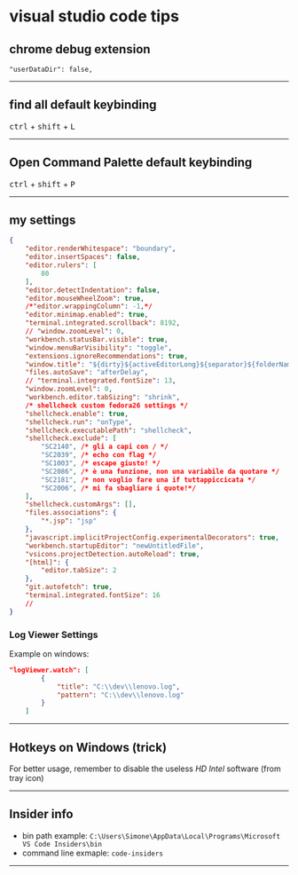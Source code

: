 # visual studio code tips

## chrome debug extension

```"userDataDir": false,```

---

## find all default keybinding

<kbd>ctrl</kbd> + <kbd>shift</kbd> + <kbd>L</kbd>

---

## Open Command Palette default keybinding

<kbd>ctrl</kbd> + <kbd>shift</kbd> + <kbd>P</kbd>

---

## my settings

```json
{
	"editor.renderWhitespace": "boundary",
	"editor.insertSpaces": false,
	"editor.rulers": [
		80
	],
	"editor.detectIndentation": false,
	"editor.mouseWheelZoom": true,
	/*"editor.wrappingColumn": -1,*/
	"editor.minimap.enabled": true,
	"terminal.integrated.scrollback": 8192,
	// "window.zoomLevel": 0,
	"workbench.statusBar.visible": true,
	"window.menuBarVisibility": "toggle",
	"extensions.ignoreRecommendations": true,
	"window.title": "${dirty}${activeEditorLong}${separator}${folderName}${separator}${appName}",
	"files.autoSave": "afterDelay",
	// "terminal.integrated.fontSize": 13,
	"window.zoomLevel": 0,
	"workbench.editor.tabSizing": "shrink",
	/* shellcheck custom fedora26 settings */
	"shellcheck.enable": true,
	"shellcheck.run": "onType",
	"shellcheck.executablePath": "shellcheck",
	"shellcheck.exclude": [
		"SC2140", /* gli a capi con / */
		"SC2039", /* echo con flag */
		"SC1003", /* escape giusto! */
		"SC2086", /* è una funzione, non una variabile da quotare */
		"SC2181", /* non voglio fare una if tuttappiccicata */
		"SC2006", /* mi fa sbagliare i quote!*/
	],
	"shellcheck.customArgs": [],
	"files.associations": {
		"*.jsp": "jsp"
	},
	"javascript.implicitProjectConfig.experimentalDecorators": true,
	"workbench.startupEditor": "newUntitledFile",
	"vsicons.projectDetection.autoReload": true,
	"[html]": {
		"editor.tabSize": 2
	},
	"git.autofetch": true,
	"terminal.integrated.fontSize": 16
	//
}
```

### Log Viewer Settings

Example on windows:

```json
"logViewer.watch": [
        {
            "title": "C:\\dev\\lenovo.log",
            "pattern": "C:\\dev\\lenovo.log"
        }
    ]
```

---

## Hotkeys on Windows (trick)

For better usage, remember to disable the useless *HD Intel* software (from tray icon)

---

## Insider info

+ bin path example: ```C:\Users\Simone\AppData\Local\Programs\Microsoft VS Code Insiders\bin```
+ command line exmaple: ```code-insiders```

---

